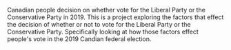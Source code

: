 Canadian people decision on whether vote for the Liberal Party or the Conservative Party in 2019. 
This is a project exploring the factors that effect the decision of whether or not to vote for the Liberal Party or the Conservative Party. Specifically looking at how those factors effect people's vote in the 2019 Candian federal election.
